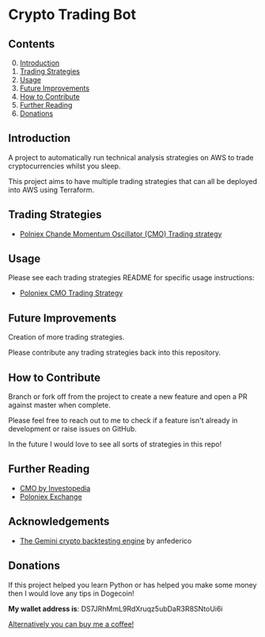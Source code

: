 # Crypto Trading Bot

## Contents
0. [Introduction](#introduction)
1. [Trading Strategies](#strategies)
1. [Usage](#usage)
2. [Future Improvements](#futureimprovements)
3. [How to Contribute](#howtocontribute)
4. [Further Reading](#furtherreading)
5. [Donations](#donations)

<a name="introduction"></a>
## Introduction 

A project to automatically run technical analysis strategies on AWS to trade cryptocurrencies whilst you sleep.

This project aims to have multiple trading strategies that can all be deployed into AWS using Terraform.

<a name="strategies"></a>
## Trading Strategies

- [Polniex Chande Momentum Oscillator (CMO) Trading strategy](https://github.com/liamhartley/cryptotradingbot/blob/master/poloniex_cmo_trading_strategy/)

<a name="usage"></a>
## Usage 

Please see each trading strategies README for specific usage instructions:

- [Poloniex CMO Trading Strategy](https://github.com/liamhartley/cryptotradingbot/blob/master/poloniex_cmo_trading_strategy/README.md)


<a name="futureimprovements"></a>
## Future Improvements

Creation of more trading strategies.

Please contribute any trading strategies back into this repository.


<a name="howtocontribute"></a>
## How to Contribute 

Branch or fork off from the project to create a new feature and open a PR against master when complete.
 
Please feel free to reach out to me to check if a feature isn't already in development or raise issues on GitHub.

In the future I would love to see all sorts of strategies in this repo!

<a name="projectarchitecture"></a>
## Further Reading
- [CMO by Investopedia](https://www.investopedia.com/terms/c/chandemomentumoscillator.asp)
- [Poloniex Exchange](https://poloniex.com)

<a name="acknowledgements"></a>
## Acknowledgements 

- [The Gemini crypto backtesting engine](https://github.com/anfederico/Gemini) by anfederico 


<a name="donations"></a>
## Donations 

If this project helped you learn Python or has helped you make some money then I would love any tips in Dogecoin!

**My wallet address is**: DS7JRhMmL9RdXruqz5ubDaR3R8SNtoUi6i

[Alternatively you can buy me a coffee!](https://www.buymeacoffee.com/liamhartley)

